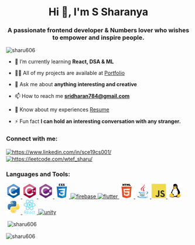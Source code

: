 <!-- ![MasterHead](http://cdn.shopify.com/s/files/1/0035/2754/0782/articles/International_Flower_Day_1200x1200.jpeg?v=1579365491) -->
<h1 align="center">Hi 👋, I'm S Sharanya</h1>
<h3 align="center">A passionate frontend developer & Numbers lover who wishes to empower and inspire people.</h3>

<p align="left"> <img src="https://komarev.com/ghpvc/?username=sharu606&label=Profile%20views&color=0e75b6&style=flat" alt="sharu606" /> </p>

- 🌱 I’m currently learning **React, DSA & ML**

- 👨‍💻 All of my projects are available at [Portfolio](https://portfolios.talentsprint.com/~sharanya_s/)

- 💬 Ask me about **anything interesting and creative**

- 📫 How to reach me **sridharan784@gmail.com**

- 📄 Know about my experiences [Resume](https://drive.google.com/file/d/1DpJ-PsorTcCf4q1je8NXqosmllRdyhRN/view)

- ⚡ Fun fact **I can hold an interesting conversation with any stranger.**

<h3 align="left">Connect with me:</h3>
<p align="left">
<a href="https://linkedin.com/in/https://www.linkedin.com/in/sce19cs001/" target="blank"><img align="center" src="https://raw.githubusercontent.com/rahuldkjain/github-profile-readme-generator/master/src/images/icons/Social/linked-in-alt.svg" alt="https://www.linkedin.com/in/sce19cs001/" height="30" width="40" /></a>
<a href="https://www.leetcode.com/https://leetcode.com/wtef_sharu/" target="blank"><img align="center" src="https://raw.githubusercontent.com/rahuldkjain/github-profile-readme-generator/master/src/images/icons/Social/leet-code.svg" alt="https://leetcode.com/wtef_sharu/" height="30" width="40" /></a>
</p>

<h3 align="left">Languages and Tools:</h3>
<p align="left"> <a href="https://www.cprogramming.com/" target="_blank"> <img src="https://raw.githubusercontent.com/devicons/devicon/master/icons/c/c-original.svg" alt="c" width="40" height="40"/> </a> <a href="https://www.w3schools.com/cpp/" target="_blank"> <img src="https://raw.githubusercontent.com/devicons/devicon/master/icons/cplusplus/cplusplus-original.svg" alt="cplusplus" width="40" height="40"/> </a> <a href="https://www.w3schools.com/cs/" target="_blank"> <img src="https://raw.githubusercontent.com/devicons/devicon/master/icons/csharp/csharp-original.svg" alt="csharp" width="40" height="40"/> </a> <a href="https://www.w3schools.com/css/" target="_blank"> <img src="https://raw.githubusercontent.com/devicons/devicon/master/icons/css3/css3-original-wordmark.svg" alt="css3" width="40" height="40"/> </a> <a href="https://firebase.google.com/" target="_blank"> <img src="https://www.vectorlogo.zone/logos/firebase/firebase-icon.svg" alt="firebase" width="40" height="40"/> </a> <a href="https://flutter.dev" target="_blank"> <img src="https://www.vectorlogo.zone/logos/flutterio/flutterio-icon.svg" alt="flutter" width="40" height="40"/> </a> <a href="https://www.w3.org/html/" target="_blank"> <img src="https://raw.githubusercontent.com/devicons/devicon/master/icons/html5/html5-original-wordmark.svg" alt="html5" width="40" height="40"/> </a> <a href="https://www.java.com" target="_blank"> <img src="https://raw.githubusercontent.com/devicons/devicon/master/icons/java/java-original.svg" alt="java" width="40" height="40"/> </a> <a href="https://developer.mozilla.org/en-US/docs/Web/JavaScript" target="_blank"> <img src="https://raw.githubusercontent.com/devicons/devicon/master/icons/javascript/javascript-original.svg" alt="javascript" width="40" height="40"/> </a> <a href="https://www.linux.org/" target="_blank"> <img src="https://raw.githubusercontent.com/devicons/devicon/master/icons/linux/linux-original.svg" alt="linux" width="40" height="40"/> </a> <a href="https://www.python.org" target="_blank"> <img src="https://raw.githubusercontent.com/devicons/devicon/master/icons/python/python-original.svg" alt="python" width="40" height="40"/> </a> <a href="https://reactjs.org/" target="_blank"> <img src="https://raw.githubusercontent.com/devicons/devicon/master/icons/react/react-original-wordmark.svg" alt="react" width="40" height="40"/> </a> <a href="https://unity.com/" target="_blank"> <img src="https://www.vectorlogo.zone/logos/unity3d/unity3d-icon.svg" alt="unity" width="40" height="40"/> </a> </p>

<p>&nbsp;<img align="center" src="https://github-readme-stats.vercel.app/api?username=sharu606&show_icons=true&theme=dark" alt="sharu606" /></p>

<p><img align="center" src="https://github-readme-streak-stats.herokuapp.com/?user=sharu606&theme=dark" alt="sharu606" /></p>
